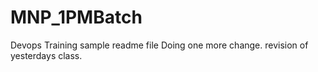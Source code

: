 # MNP_1PMBatch
Devops Training 
sample readme file
Doing one more change.
revision of yesterdays class.

